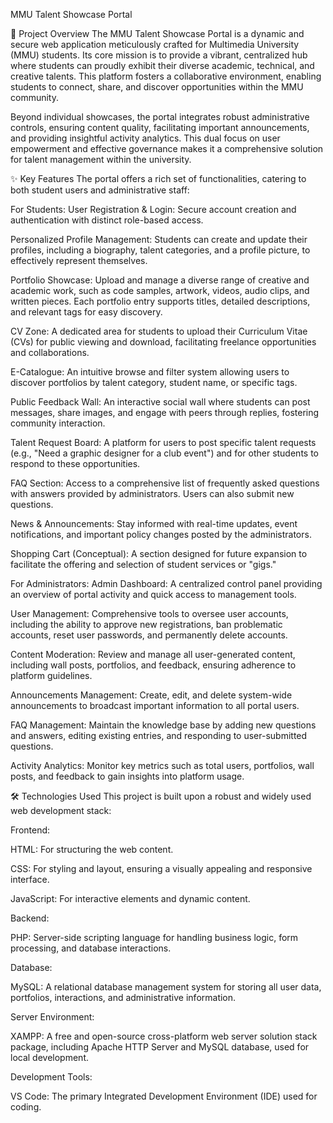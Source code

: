 MMU Talent Showcase Portal

🚀 Project Overview
The MMU Talent Showcase Portal is a dynamic and secure web application meticulously crafted for Multimedia University (MMU) students. Its core mission is to provide a vibrant, centralized hub where students can proudly exhibit their diverse academic, technical, and creative talents. This platform fosters a collaborative environment, enabling students to connect, share, and discover opportunities within the MMU community.

Beyond individual showcases, the portal integrates robust administrative controls, ensuring content quality, facilitating important announcements, and providing insightful activity analytics. This dual focus on user empowerment and effective governance makes it a comprehensive solution for talent management within the university.


✨ Key Features
The portal offers a rich set of functionalities, catering to both student users and administrative staff:

For Students:
User Registration & Login: Secure account creation and authentication with distinct role-based access.

Personalized Profile Management: Students can create and update their profiles, including a biography, talent categories, and a profile picture, to effectively represent themselves.

Portfolio Showcase: Upload and manage a diverse range of creative and academic work, such as code samples, artwork, videos, audio clips, and written pieces. Each portfolio entry supports titles, detailed descriptions, and relevant tags for easy discovery.

CV Zone: A dedicated area for students to upload their Curriculum Vitae (CVs) for public viewing and download, facilitating freelance opportunities and collaborations.

E-Catalogue: An intuitive browse and filter system allowing users to discover portfolios by talent category, student name, or specific tags.

Public Feedback Wall: An interactive social wall where students can post messages, share images, and engage with peers through replies, fostering community interaction.

Talent Request Board: A platform for users to post specific talent requests (e.g., "Need a graphic designer for a club event") and for other students to respond to these opportunities.

FAQ Section: Access to a comprehensive list of frequently asked questions with answers provided by administrators. Users can also submit new questions.

News & Announcements: Stay informed with real-time updates, event notifications, and important policy changes posted by the administrators.

Shopping Cart (Conceptual): A section designed for future expansion to facilitate the offering and selection of student services or "gigs."

For Administrators:
Admin Dashboard: A centralized control panel providing an overview of portal activity and quick access to management tools.

User Management: Comprehensive tools to oversee user accounts, including the ability to approve new registrations, ban problematic accounts, reset user passwords, and permanently delete accounts.

Content Moderation: Review and manage all user-generated content, including wall posts, portfolios, and feedback, ensuring adherence to platform guidelines.

Announcements Management: Create, edit, and delete system-wide announcements to broadcast important information to all portal users.

FAQ Management: Maintain the knowledge base by adding new questions and answers, editing existing entries, and responding to user-submitted questions.

Activity Analytics: Monitor key metrics such as total users, portfolios, wall posts, and feedback to gain insights into platform usage.

🛠️ Technologies Used
This project is built upon a robust and widely used web development stack:

Frontend:

HTML: For structuring the web content.

CSS: For styling and layout, ensuring a visually appealing and responsive interface.

JavaScript: For interactive elements and dynamic content.

Backend:

PHP: Server-side scripting language for handling business logic, form processing, and database interactions.

Database:

MySQL: A relational database management system for storing all user data, portfolios, interactions, and administrative information.

Server Environment:

XAMPP: A free and open-source cross-platform web server solution stack package, including Apache HTTP Server and MySQL database, used for local development.

Development Tools:

VS Code: The primary Integrated Development Environment (IDE) used for coding.
